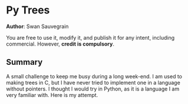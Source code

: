 # Py Trees
**Author**: Swan Sauvegrain

You are free to use it, modify it, and publish it for any intent, including commercial.
However, **credit is compulsory**.

## Summary
A small challenge to keep me busy during a long week-end.
I am used to making trees in C, but I have never tried to implement one in a language without pointers.
I thought I would try in Python, as it is a language I am very familiar with.
Here is my attempt.
